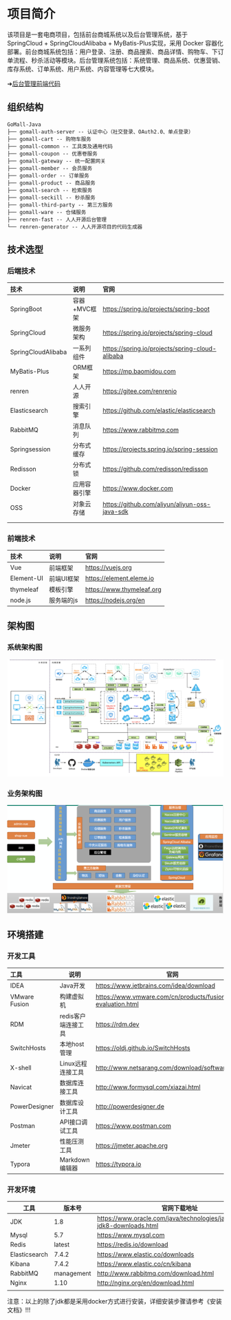 # 项目简介

该项目是一套电商项目，包括前台商城系统以及后台管理系统，基于 SpringCloud + SpringCloudAlibaba + MyBatis-Plus实现，采用 Docker 容器化部署。前台商城系统包括：用户登录、注册、商品搜索、商品详情、购物车、下订单流程、秒杀活动等模块。后台管理系统包括：系统管理、商品系统、优惠营销、库存系统、订单系统、用户系统、内容管理等七大模块。

➜[后台管理前端代码](https://gitee.com/jinterest/go-mall-front)

## 组织结构

```
GoMall-Java
├── gomall-auth-server -- 认证中心（社交登录、OAuth2.0、单点登录）
├── gomall-cart -- 购物车服务
├── gomall-common -- 工具类及通用代码
├── gomall-coupon -- 优惠卷服务
├── gomall-gateway -- 统一配置网关
├── gomall-member -- 会员服务
├── gomall-order -- 订单服务
├── gomall-product -- 商品服务
├── gomall-search -- 检索服务
├── gomall-seckill -- 秒杀服务
├── gomall-third-party -- 第三方服务
├── gomall-ware -- 仓储服务
├── renren-fast -- 人人开源后台管理
└── renren-generator -- 人人开源项目的代码生成器
```

## 技术选型

### 后端技术

| 技术               | 说明         | 官网                                            |
| :----------------- | :----------- | :---------------------------------------------- |
| SpringBoot         | 容器+MVC框架 | https://spring.io/projects/spring-boot          |
| SpringCloud        | 微服务架构   | https://spring.io/projects/spring-cloud         |
| SpringCloudAlibaba | 一系列组件   | https://spring.io/projects/spring-cloud-alibaba |
| MyBatis-Plus       | ORM框架      | https://mp.baomidou.com                         |
| renren             | 人人开源     | https://gitee.com/renrenio                      |
| Elasticsearch      | 搜索引擎     | https://github.com/elastic/elasticsearch        |
| RabbitMQ           | 消息队列     | https://www.rabbitmq.com                        |
| Springsession      | 分布式缓存   | https://projects.spring.io/spring-session       |
| Redisson           | 分布式锁     | https://github.com/redisson/redisson            |
| Docker             | 应用容器引擎 | https://www.docker.com                          |
| OSS                | 对象云存储   | https://github.com/aliyun/aliyun-oss-java-sdk   |
|                    |              |                                                 |
|                    |              |                                                 |



### 前端技术

| 技术       | 说明       | 官网                      |
| :--------- | :--------- | :------------------------ |
| Vue        | 前端框架   | https://vuejs.org         |
| Element-UI | 前端UI框架 | https://element.eleme.io  |
| thymeleaf  | 模板引擎   | https://www.thymeleaf.org |
| node.js    | 服务端的js | https://nodejs.org/en     |



## 架构图

### 系统架构图

![](img/系统架构图.png)

### 业务架构图

![](img/%E4%B8%9A%E5%8A%A1%E6%9E%B6%E6%9E%84%E5%9B%BE.png)



## 环境搭建

### 开发工具

| 工具          | 说明                | 官网                                                         |
| :------------ | ------------------- | ------------------------------------------------------------ |
| IDEA          | Java开发            | https://www.jetbrains.com/idea/download                      |
| VMware Fusion | 构建虚拟机          | https://www.vmware.com/cn/products/fusion/fusion-evaluation.html |
| RDM           | redis客户端连接工具 | https://rdm.dev                                              |
| SwitchHosts   | 本地host管理        | https://oldj.github.io/SwitchHosts                           |
| X-shell       | Linux远程连接工具   | http://www.netsarang.com/download/software.html              |
| Navicat       | 数据库连接工具      | http://www.formysql.com/xiazai.html                          |
| PowerDesigner | 数据库设计工具      | http://powerdesigner.de                                      |
| Postman       | API接口调试工具     | https://www.postman.com                                      |
| Jmeter        | 性能压测工具        | https://jmeter.apache.org                                    |
| Typora        | Markdown编辑器      | https://typora.io                                            |



### 开发环境

| 工具          | 版本号     | 官网下载地址                                                 |
| ------------- | ---------- | ------------------------------------------------------------ |
| JDK           | 1.8        | https://www.oracle.com/java/technologies/javase/javase-jdk8-downloads.html |
| Mysql         | 5.7        | https://www.mysql.com                                        |
| Redis         | latest     | https://redis.io/download                                    |
| Elasticsearch | 7.4.2      | https://www.elastic.co/downloads                             |
| Kibana        | 7.4.2      | https://www.elastic.co/cn/kibana                             |
| RabbitMQ      | management | http://www.rabbitmq.com/download.html                        |
| Nginx         | 1.10       | http://nginx.org/en/download.html                            |
|               |            |                                                              |


注意：以上的除了jdk都是采用docker方式进行安装，详细安装步骤请参考《安装文档》!!!



